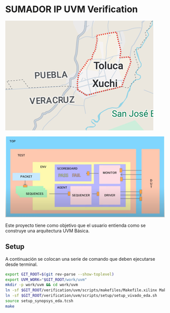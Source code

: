 # SUMADOR IP UVM Verification

![Esquema del sumador](prueba.png)

![Jerarquí del ambien de verificación UVM](testuvm2.png)


Este proyecto tiene como objetivo que el usuario entienda como se construye una arquitectura UVM Básica.

## Setup

A continuación se colocan una serie de comando que deben ejecutarse desde terminal.

```bash
export GIT_ROOT=$(git rev-parse --show-toplevel)
export UVM_WORK="$GIT_ROOT/work/uvm"
mkdir -p work/uvm && cd work/uvm
ln -sf $GIT_ROOT/verification/uvm/scripts/makefiles/Makefile.xilinx Makefile
ln -sf $GIT_ROOT/verification/uvm/scripts/setup/setup_vivado_eda.sh
source setup_synopsys_eda.tcsh
make
```
